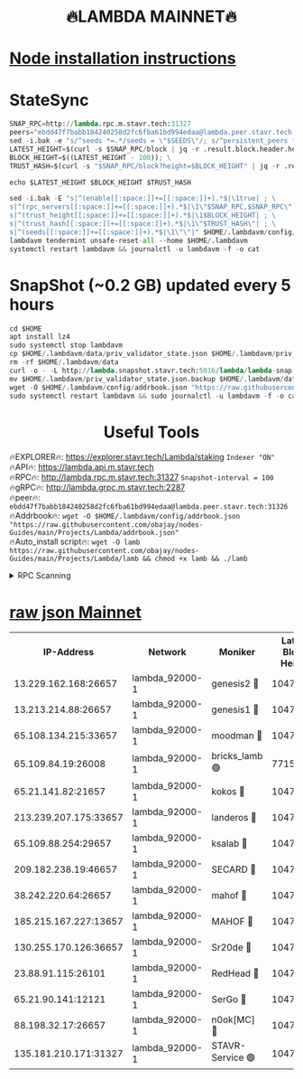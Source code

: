 <h1 align="center"> 🔥LAMBDA MAINNET🔥</h1>


[Node installation instructions](https://github.com/obajay/nodes-Guides/tree/main/Projects/Lambda)
=


# StateSync
```python
SNAP_RPC=http://lambda.rpc.m.stavr.tech:31327
peers="ebdd47f7babb184240258d2fc6fba61bd994edaa@lambda.peer.stavr.tech:31326" 
sed -i.bak -e "s/^seeds *=.*/seeds = \"$SEEDS\"/; s/^persistent_peers *=.*/persistent_peers = \"$PEERS\"/" $HOME/.lambdavm/config/config.toml
LATEST_HEIGHT=$(curl -s $SNAP_RPC/block | jq -r .result.block.header.height); \
BLOCK_HEIGHT=$((LATEST_HEIGHT - 100)); \
TRUST_HASH=$(curl -s "$SNAP_RPC/block?height=$BLOCK_HEIGHT" | jq -r .result.block_id.hash)

echo $LATEST_HEIGHT $BLOCK_HEIGHT $TRUST_HASH

sed -i.bak -E "s|^(enable[[:space:]]+=[[:space:]]+).*$|\1true| ; \
s|^(rpc_servers[[:space:]]+=[[:space:]]+).*$|\1\"$SNAP_RPC,$SNAP_RPC\"| ; \
s|^(trust_height[[:space:]]+=[[:space:]]+).*$|\1$BLOCK_HEIGHT| ; \
s|^(trust_hash[[:space:]]+=[[:space:]]+).*$|\1\"$TRUST_HASH\"| ; \
s|^(seeds[[:space:]]+=[[:space:]]+).*$|\1\"\"|" $HOME/.lambdavm/config/config.toml
lambdavm tendermint unsafe-reset-all --home $HOME/.lambdavm
systemctl restart lambdavm && journalctl -u lambdavm -f -o cat

```
# SnapShot (~0.2 GB) updated every 5 hours
```python
cd $HOME
apt install lz4
sudo systemctl stop lambdavm
cp $HOME/.lambdavm/data/priv_validator_state.json $HOME/.lambdavm/priv_validator_state.json.backup
rm -rf $HOME/.lambdavm/data
curl -o - -L http://lambda.snapshot.stavr.tech:5016/lambda/lambda-snap.tar.lz4 | lz4 -c -d - | tar -x -C $HOME/.lambdavm --strip-components 2
mv $HOME/.lambdavm/priv_validator_state.json.backup $HOME/.lambdavm/data/priv_validator_state.json
wget -O $HOME/.lambdavm/config/addrbook.json "https://raw.githubusercontent.com/obajay/nodes-Guides/main/Projects/Lambda/addrbook.json"
sudo systemctl restart lambdavm && sudo journalctl -u lambdavm -f -o cat
```
 <h1 align="center"> Useful Tools</h1>

🔥EXPLORER🔥:      https://explorer.stavr.tech/Lambda/staking	        `Indexer "ON"` \
🔥API🔥: 			 		 https://lambda.api.m.stavr.tech \
🔥RPC🔥:           http://lambda.rpc.m.stavr.tech:31327	              `Snapshot-interval = 100` \
🔥gRPC🔥:          http://lambda.grpc.m.stavr.tech:2287 \
🔥peer🔥:					 `ebdd47f7babb184240258d2fc6fba61bd994edaa@lambda.peer.stavr.tech:31326` \
🔥Addrbook🔥:    ```wget -O $HOME/.lambdavm/config/addrbook.json "https://raw.githubusercontent.com/obajay/nodes-Guides/main/Projects/Lambda/addrbook.json"``` \
🔥Auto_install script🔥: ```wget -O lamb https://raw.githubusercontent.com/obajay/nodes-Guides/main/Projects/Lambda/lamb && chmod +x lamb && ./lamb```


<details>
<summary>RPC Scanning</summary>

<h2 align="center"> We scan nodes in real time every 4 hours. And we provide the final result of RPC endpoints.
We cannot influence the operation of these nodes in any way. </h2>


```python
If Voting Power is higher than 0 --> then the Node is a validator of the network and may be subject to attack and be a potential threat to the chain.
```
```python
We marked such validators with a red symbol
```

</details>

[raw json Mainnet](https://rpc-check.lambm.stavr.tech/lambm/rpc-lambm-result.json)
=


<table><tr><th>IP-Address</th><th>Network</th><th>Moniker</th><th>Latest Block Height</th><th>Earliest Block Height</th><th>Catching Up</th><th>Tx Index</th><th>Voting Power</th><th>Scan Time</th></tr><tr><td>13.229.162.168:26657</td><td>lambda_92000-1</td><td>genesis2 🔴</td><td>10477942</td><td>1</td><td>False</td><td>on</td><td>16646650</td><td>2023-12-11T09:55:55.751039678UTC</td></tr><tr><td>13.213.214.88:26657</td><td>lambda_92000-1</td><td>genesis1 🔴</td><td>10477943</td><td>1</td><td>False</td><td>on</td><td>107835</td><td>2023-12-11T09:56:00.075216797UTC</td></tr><tr><td>65.108.134.215:33657</td><td>lambda_92000-1</td><td>moodman 🔴</td><td>10477944</td><td>632001</td><td>False</td><td>off</td><td>1070005</td><td>2023-12-11T09:56:05.333417536UTC</td></tr><tr><td>65.109.84.19:26008</td><td>lambda_92000-1</td><td>bricks_lamb 🟢</td><td>7715743</td><td>7581001</td><td>False</td><td>on</td><td>0</td><td>2023-12-11T09:56:09.894685542UTC</td></tr><tr><td>65.21.141.82:21657</td><td>lambda_92000-1</td><td>kokos 🔴</td><td>10477943</td><td>7716001</td><td>False</td><td>off</td><td>546765</td><td>2023-12-11T09:56:02.524890809UTC</td></tr><tr><td>213.239.207.175:33657</td><td>lambda_92000-1</td><td>landeros 🔴</td><td>10477942</td><td>8136001</td><td>False</td><td>off</td><td>936244</td><td>2023-12-11T09:55:49.705504608UTC</td></tr><tr><td>65.109.88.254:29657</td><td>lambda_92000-1</td><td>ksalab 🔴</td><td>10477944</td><td>8715001</td><td>False</td><td>on</td><td>502206</td><td>2023-12-11T09:56:06.038265891UTC</td></tr><tr><td>209.182.238.19:46657</td><td>lambda_92000-1</td><td>SECARD 🔴</td><td>10477942</td><td>9443001</td><td>False</td><td>on</td><td>2092101</td><td>2023-12-11T09:55:54.842497134UTC</td></tr><tr><td>38.242.220.64:26657</td><td>lambda_92000-1</td><td>mahof 🔴</td><td>10477941</td><td>10131001</td><td>False</td><td>off</td><td>770350</td><td>2023-12-11T09:55:44.930975736UTC</td></tr><tr><td>185.215.167.227:13657</td><td>lambda_92000-1</td><td>MAHOF 🔴</td><td>10477943</td><td>10134001</td><td>False</td><td>on</td><td>2051510</td><td>2023-12-11T09:55:59.158971769UTC</td></tr><tr><td>130.255.170.126:36657</td><td>lambda_92000-1</td><td>Sr20de 🔴</td><td>10477942</td><td>10353001</td><td>False</td><td>off</td><td>671396</td><td>2023-12-11T09:55:50.403099995UTC</td></tr><tr><td>23.88.91.115:26101</td><td>lambda_92000-1</td><td>RedHead 🔴</td><td>10477942</td><td>10377942</td><td>False</td><td>off</td><td>553202</td><td>2023-12-11T09:55:49.958717661UTC</td></tr><tr><td>65.21.90.141:12121</td><td>lambda_92000-1</td><td>SerGo 🔴</td><td>10477945</td><td>10377945</td><td>False</td><td>off</td><td>10531608</td><td>2023-12-11T09:56:06.423513366UTC</td></tr><tr><td>88.198.32.17:26657</td><td>lambda_92000-1</td><td>n0ok[MC] 🔴</td><td>10477945</td><td>10377945</td><td>False</td><td>off</td><td>1578630</td><td>2023-12-11T09:56:09.519446940UTC</td></tr><tr><td>135.181.210.171:31327</td><td>lambda_92000-1</td><td>STAVR-Service 🟢</td><td>10477944</td><td>10474501</td><td>False</td><td>on</td><td>0</td><td>2023-12-11T09:56:04.950174634UTC</td></tr></table>
